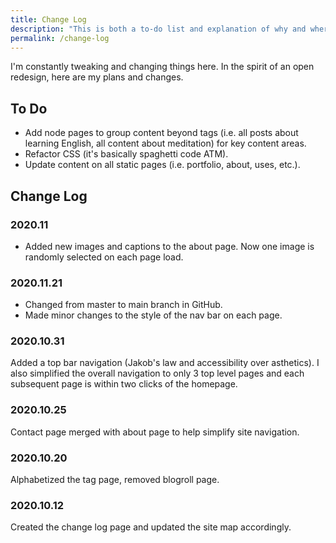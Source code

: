 ```yaml
---
title: Change Log
description: "This is both a to-do list and explanation of why and where my site has changed."  
permalink: /change-log
--- 
```


I'm constantly tweaking and changing things here. In the spirit of an open redesign, here are my plans and changes. 

## To Do 

- Add node pages to group content beyond tags (i.e. all posts about learning English, all content about meditation) for key content areas.
- Refactor CSS (it's basically spaghetti code ATM). 
- Update content on all static pages (i.e. portfolio, about, uses, etc.).

## Change Log 

### 2020.11

- Added new images and captions to the about page. Now one image is randomly selected on each page load. 

### 2020.11.21

- Changed from master to main branch in GitHub.
- Made minor changes to the style of the nav bar on each page.

### 2020.10.31

Added a top bar navigation (Jakob's law and accessibility over asthetics). I also simplified the overall navigation to only 3 top level pages and each subsequent page is within two clicks of the homepage.

### 2020.10.25

Contact page merged with about page to help simplify site navigation.

### 2020.10.20

Alphabetized the tag page, removed blogroll page.

### 2020.10.12 

Created the change log page and updated the site map accordingly. 